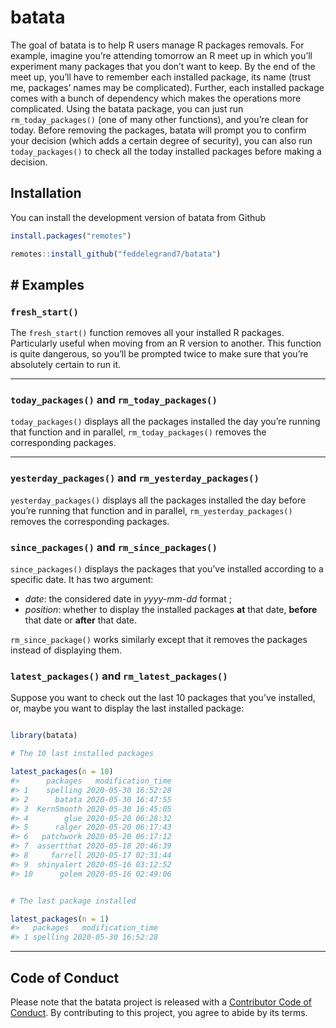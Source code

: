 
<!-- README.md is generated from README.Rmd. Please edit that file -->

<!-- badges: start -->

<!-- badges: end -->

# batata

The goal of batata is to help R users manage R packages removals. For
example, imagine you’re attending tomorrow an R meet up in which you’ll
experiment many packages that you don’t want to keep. By the end of the
meet up, you’ll have to remember each installed package, its name (trust
me, packages’ names may be complicated). Further, each installed package
comes with a bunch of dependency which makes the operations more
complicated. Using the batata package, you can just run
`rm_today_packages()` (one of many other functions), and you’re clean
for today. Before removing the packages, batata will prompt you to
confirm your decision (which adds a certain degree of security), you can
also run `today_packages()` to check all the today installed packages
before making a decision.

## Installation

You can install the development version of batata from Github

``` r
install.packages("remotes")

remotes::install_github("feddelegrand7/batata")
```

## \# Examples

### `fresh_start()`

The `fresh_start()` function removes all your installed R packages.
Particularly useful when moving from an R version to another. This
function is quite dangerous, so you’ll be prompted twice to make sure
that you’re absolutely certain to run it.

-----

### `today_packages()` and `rm_today_packages()`

`today_packages()` displays all the packages installed the day you’re
running that function and in parallel, `rm_today_packages()` removes the
corresponding packages.

-----

### `yesterday_packages()` and `rm_yesterday_packages()`

`yesterday_packages()` displays all the packages installed the day
before you’re running that function and in parallel,
`rm_yesterday_packages()` removes the corresponding packages.

### `since_packages()` and `rm_since_packages()`

`since_packages()` displays the packages that you’ve installed according
to a specific date. It has two argument:

  - *date*: the considered date in *yyyy-mm-dd* format ;
  - *position*: whether to display the installed packages **at** that
    date, **before** that date or **after** that date.

`rm_since_package()` works similarly except that it removes the packages
instead of displaying them.

### `latest_packages()` and `rm_latest_packages()`

Suppose you want to check out the last 10 packages that you’ve
installed, or, maybe you want to display the last installed package:

``` r

library(batata)

# The 10 last installed packages

latest_packages(n = 10)
#>      packages   modification_time
#> 1    spelling 2020-05-30 16:52:28
#> 2      batata 2020-05-30 16:47:55
#> 3  KernSmooth 2020-05-30 16:45:05
#> 4        glue 2020-05-20 06:28:32
#> 5      ralger 2020-05-20 06:17:43
#> 6   patchwork 2020-05-20 06:17:12
#> 7  assertthat 2020-05-18 20:46:39
#> 8     farrell 2020-05-17 02:31:44
#> 9  shinyalert 2020-05-16 03:12:52
#> 10      golem 2020-05-16 02:49:06


# The last package installed 

latest_packages(n = 1)
#>   packages   modification_time
#> 1 spelling 2020-05-30 16:52:28
```

-----

## Code of Conduct

Please note that the batata project is released with a [Contributor Code
of
Conduct](https://contributor-covenant.org/version/2/0/CODE_OF_CONDUCT.html).
By contributing to this project, you agree to abide by its terms.
